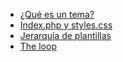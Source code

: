 - [¿Qué es un tema?](#%C2%BFQu%C3%A9-es-un-tema)
- [Index.php y styles.css](#Indexphp-y-stylescss)
- [Jerarquía de plantillas](#Jerarqu%C3%ADa-de-plantillas)
- [The loop](#The-loop)